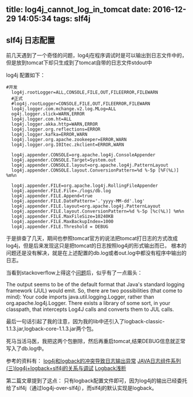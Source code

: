 title: log4j_cannot_log_in_tomcat
date: 2016-12-29 14:05:34
tags: slf4j
---

## slf4j 日志配置

前几天遇到了一个奇怪的问题，log4j在程序调试时是可以输出到日志文件中的，但是放到tomcat下却只生成到了tomcat自带的日志文件stdout中

log4j 配置如下：

```
#开发
  log4j.rootLogger=ALL,CONSOLE,FILE,OUT,FILEERROR,FILEWARN
  #正式
  #log4j.rootLogger=CONSOLE,FILE,OUT,FILEERROR,FILEWARN
  log4j.logger.com.mchange.v2.log.MLog=ALL
  og4j.logger.slick=WARN,ERROR
  log4j.logger.com.ht=ALL
  log4j.logger.akka.http=WARN,ERROR
  log4j.logger.org.reflections=ERROR
  log4j.logger.kafka=ERROR,WARN
  log4j.logger.org.apache.zookeeper=ERROR,WARN
  log4j.logger.org.I0Itec.zkclient=ERROR,WARN

  log4j.appender.CONSOLE=org.apache.log4j.ConsoleAppender
  log4j.appender.CONSOLE.Target=System.out
  log4j.appender.CONSOLE.layout=org.apache.log4j.PatternLayout
  log4j.appender.CONSOLE.layout.ConversionPattern=%d %-5p [%F(%L)] %m%n

  log4j.appender.FILE=org.apache.log4j.RollingFileAppender  
  log4j.appender.FILE.File=./logs/db.log
  log4j.appender.FILE.Append=true
  log4j.appender.FILE.DatePattern='.'yyyy-MM-dd'.log'
  log4j.appender.FILE.layout=org.apache.log4j.PatternLayout
  log4j.appender.FILE.layout.ConversionPattern=%d %-5p [%c(%L)] %m%n
  log4j.appender.FILE.MaxFileSize=10240KB
  log4j.appender.FILE.MaxBackupIndex=1000
  log4j.appender.FILE.Threshold = DEBUG

```

于是排查了几天，期间也参照tomcat官方的说法把tomcat打日志的方式改成log4j，但是后来发现这只是把tomcat的日志按照log4j的形式输出而已，
根本的问题还是没有解决，就是在上述配置的db.log或者out.log中都没有程序中输出的日志。

当看到stackoverflow上得这个[问题](http://stackoverflow.com/questions/24356319/log4j-creates-log-file-but-does-not-write-to-it)后，似乎有了一点眉头：

The output seems to be of the default format that Java's standard logging framework (JUL) would emit.
So, there are two possibilities (that come to mind):
Your code imports java.util.logging.Logger, rather than org.apache.log4j.Logger.
There exists a library of some sort, in your classpath, that intercepts Log4J calls and converts them to JUL calls.

最后一句话引起了我的注意，因为我的lib中还引入了logback-classic-1.1.3.jar,logback-core-1.1.3.jar两个包。

死马当活马医，我把这两个包删除，然后再重启tomcat,结果DEBUG信息就正常写入了db.log中。

参考的资料有：
[log4j和logback的冲突导致日志输出异常](http://www.tuicool.com/articles/VF32uye)
[JAVA日志组件系列(三)log4j+logback+slf4j的关系与调试](http://phl.iteye.com/blog/2021461)
[Logback浅析](http://www.cnblogs.com/yongze103/archive/2012/05/05/2484753.html)

第二篇文章提到了这点：
只有logback配置文件即可，因为log4j的输出已经委托给了slf4j（通过log4j-over-slf4j），而slf4j的默认实现是logback。
